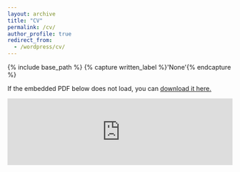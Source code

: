 ```yaml
---
layout: archive
title: "CV"
permalink: /cv/
author_profile: true
redirect_from:
  - /wordpress/cv/
---
```



{% include base_path %}
{% capture written_label %}'None'{% endcapture %}

If the embedded PDF below does not load, you can <u><a href="https://nojansheybani.github.io/Nojan_Sheybani_cv.pdf">download it here.</a></u>
<br/>

<embed src="https://nojansheybani.github.io/Nojan_Sheybani_cv.pdf" type="application/pdf" width="100%" />